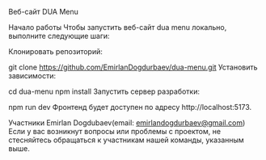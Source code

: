 Веб-сайт DUA Menu

Начало работы
Чтобы запустить веб-сайт dua menu локально, выполните следующие шаги:

Клонировать репозиторий:

git clone https://github.com/EmirlanDogdurbaev/dua-menu.git
Установить зависимости:

cd dua-menu
npm install
Запустить сервер разработки:



npm run dev
Фронтенд будет доступен по адресу http://localhost:5173.

Участники
Emirlan Dogdubaev(email: emirlandogdurbaev@gmail.com)
Если у вас возникнут вопросы или проблемы с проектом, не стесняйтесь обращаться к участникам нашей команды, указанным выше.
